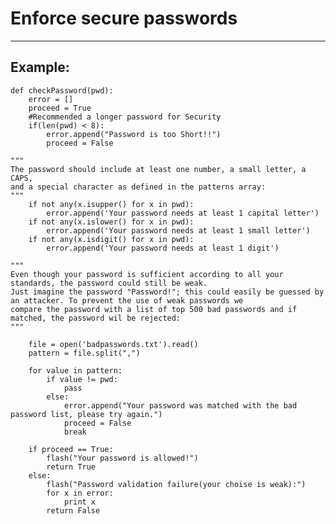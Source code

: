# Enforce secure passwords
-------

## Example:


    def checkPassword(pwd):
    	error = []
    	proceed = True
    	#Recommended a longer password for Security
    	if(len(pwd) < 8):
        	error.append("Password is too Short!!")
        	proceed = False
    
    """
    The password should include at least one number, a small letter, a CAPS,
    and a special character as defined in the patterns array:
    """
    	if not any(x.isupper() for x in pwd):
        	error.append('Your password needs at least 1 capital letter')
    	if not any(x.islower() for x in pwd):
        	error.append('Your password needs at least 1 small letter')
    	if not any(x.isdigit() for x in pwd):
        	error.append('Your password needs at least 1 digit')

    """
    Even though your password is sufficient according to all your standards, the password could still be weak.
    Just imagine the password "Password!"; this could easily be guessed by an attacker. To prevent the use of weak passwords we 
    compare the password with a list of top 500 bad passwords and if matched, the password wil be rejected:
    """

    	file = open('badpasswords.txt').read()
    	pattern = file.split(",") 

    	for value in pattern:
        	if value != pwd:
            	pass
        	else:
            	error.append("Your password was matched with the bad password list, please try again.")
            	proceed = False
            	break

    	if proceed == True:
        	flash("Your password is allowed!")
        	return True
    	else:
        	flash("Password validation failure(your choise is weak):")
        	for x in error:
            	print x
        	return False